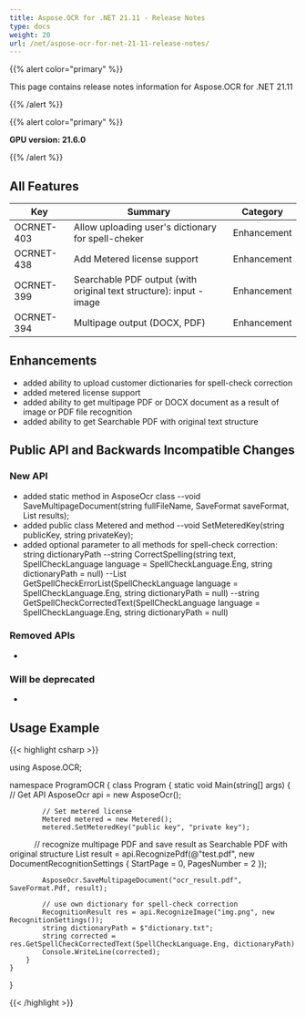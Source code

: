 ```yaml
---
title: Aspose.OCR for .NET 21.11 - Release Notes
type: docs
weight: 20
url: /net/aspose-ocr-for-net-21-11-release-notes/
---
```


{{% alert color="primary" %}}

This page contains release notes information for Aspose.OCR for .NET 21.11

{{% /alert %}}

{{% alert color="primary" %}}

**GPU version: 21.6.0**

{{% /alert %}}

## All Features

|Key|Summary|Category|
|---|---|---|
|OCRNET-403| Allow uploading user's dictionary for spell-cheker |Enhancement|
|OCRNET-438| Add Metered license support |Enhancement|
|OCRNET-399| Searchable PDF output (with original text structure): input - image |Enhancement|
|OCRNET-394| Multipage output (DOCX, PDF) |Enhancement|


## Enhancements

- added ability to upload customer dictionaries for spell-check correction
- added metered license support
- added ability to get multipage PDF or DOCX document as a result of image or PDF file recognition
- added ability to get Searchable PDF with original text structure


## Public API and Backwards Incompatible Changes

### New API

- added static method in AsposeOcr class
	--void SaveMultipageDocument(string fullFileName, SaveFormat saveFormat, List<RecognitionResult> results);
- added public class Metered and method
    --void SetMeteredKey(string publicKey, string privateKey);
- added optional parameter to all methods for spell-check correction: string dictionaryPath
	--string CorrectSpelling(string text, SpellCheckLanguage language = SpellCheckLanguage.Eng, string dictionaryPath = null)
    --List<SpellCheckError> GetSpellCheckErrorList(SpellCheckLanguage language = SpellCheckLanguage.Eng, string dictionaryPath = null)
    --string GetSpellCheckCorrectedText(SpellCheckLanguage language = SpellCheckLanguage.Eng, string dictionaryPath = null)



### Removed APIs

-  

### Will be deprecated

-

## Usage Example

{{< highlight csharp >}}


using Aspose.OCR;

namespace ProgramOCR
{
    class Program
    {
        static void Main(string[] args)
        {
            // Get API
            AsposeOcr api = new AsposeOcr();

            // Set metered license
            Metered metered = new Metered();
            metered.SetMeteredKey("public key", "private key");

            // recognize multipage PDF and save result as Searchable PDF with original structure
            List<RecognitionResult> result = api.RecognizePdf(@"test.pdf", new DocumentRecognitionSettings
            {
                StartPage = 0,
                PagesNumber = 2
            });

            AsposeOcr.SaveMultipageDocument("ocr_result.pdf", SaveFormat.Pdf, result);
			
            // use own dictionary for spell-check correction
            RecognitionResult res = api.RecognizeImage("img.png", new RecognitionSettings());
			string dictionaryPath = $"dictionary.txt";
			string corrected = res.GetSpellCheckCorrectedText(SpellCheckLanguage.Eng, dictionaryPath)
			Console.WriteLine(corrected);
        }
    }
}
	
{{< /highlight >}}
